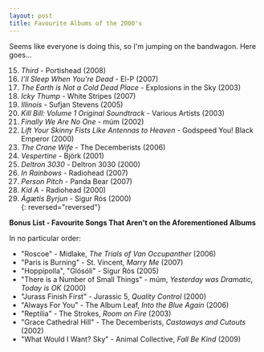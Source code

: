 ```yaml
---
layout: post
title: Favourite Albums of the 2000's
---
```


Seems like everyone is doing this, so I'm jumping on the bandwagon. Here goes...

15. _Third_ - Portishead (2008)  
14. _I'll Sleep When You're Dead_ - El-P (2007)  
13. _The Earth is Not a Cold Dead Place_ - Explosions in the Sky (2003)  
12. _Icky Thump_ - White Stripes (2007)  
11. _Illinois_ - Sufjan Stevens (2005)  
10. _Kill Bill: Volume 1 Original Soundtrack_ - Various Artists (2003)  
9. _Finally We Are No One_ - múm (2002)  
8. _Lift Your Skinny Fists Like Antennas to Heaven_ - Godspeed You! Black Emperor (2000)  
7. _The Crane Wife_ - The Decemberists (2006)  
6. _Vespertine_ - Björk (2001)  
5. _Deltron 3030_ - Deltron 3030 (2000)  
4. _In Rainbows_ - Radiohead (2007)  
3. _Person Pitch_ - Panda Bear (2007)  
2. _Kid A_ - Radiohead (2000)  
1. _Ágætis Byrjun_ - Sigur Rós (2000)  
{: reversed="reversed"}
  
**Bonus List - Favourite Songs That Aren't on the Aforementioned Albums**  

In no particular order:
  
- "Roscoe" - Midlake, _The Trials of Van Occupanther_ (2006)
- "Paris is Burning" - St. Vincent, _Marry Me_ (2007)  
- "Hoppípolla", "Glósóli" - Sigur Rós (2005)
- "There is a Number of Small Things" - múm, _Yesterday was Dramatic, Today is OK_ (2000)
- "Jurass Finish First" - Jurassic 5, _Quality Control_ (2000)  
- "Always For You" - The Album Leaf, _Into the Blue Again_ (2006)  
- "Reptilia" - The Strokes, _Room on Fire_ (2003)
- "Grace Cathedral Hill" - The Decemberists, _Castaways and Cutouts_ (2002)  
- "What Would I Want? Sky" - Animal Collective, _Fall Be Kind_ (2009)